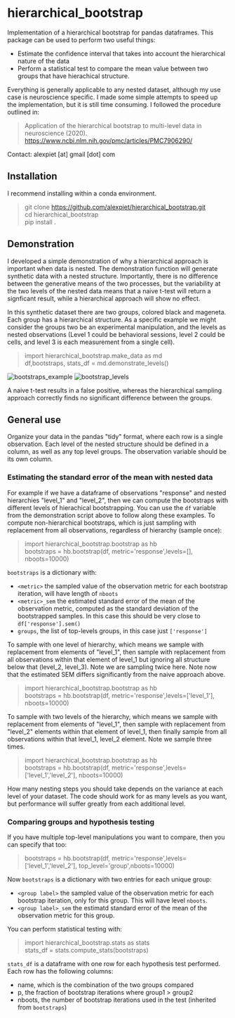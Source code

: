 
# hierarchical_bootstrap
Implementation of a hierarchical bootstrap for pandas dataframes. This package can be used to perform two useful things:
 - Estimate the confidence interval that takes into account the hierarchical nature of the data
 - Perform a statistical test to compare the mean value between two groups that have hierachical structure. 

Everything is generally applicable to any nested dataset, although my use case is neuroscience specific. I made some simple attempts to speed up the implementation, but it is still time consuming. I followed the procedure outlined in: 

> Application of the hierarchical bootstrap to multi-level data in neuroscience (2020). https://www.ncbi.nlm.nih.gov/pmc/articles/PMC7906290/

Contact: alexpiet [at] gmail [dot] com 

## Installation

I recommend installing within a conda environment.

> git clone https://github.com/alexpiet/hierarchical_bootstrap.git  
> cd hierarchical_bootstrap  
> pip install .  

## Demonstration

I developed a simple demonstration of why a hierarchical approach is important when data is nested. The demonstration function will generate synthetic data with a nested structure. Importantly, there is no difference between the generative means of the two processes, but the variability at the two levels of the nested data means that a naive t-test will return a signficant result, while a hierarchical approach will show no effect. 

In this synthetic dataset there are two groups, colored black and mageneta. Each group has a hierarchical structure. As a specific example we might consider the groups two be an experimental manipulation, and the levels as nested observations (Level 1 could be behavioral sessions, level 2 could be cells, and level 3 is each measurement from a single cell). 

> import hierarchical_bootstrap.make_data as md   
> df,bootstraps, stats_df = md.demonstrate_levels() 


![bootstraps_example](https://user-images.githubusercontent.com/7605170/235807446-a2c5d63d-22be-4573-8af2-090187af4527.png)
![bootstrap_levels](https://user-images.githubusercontent.com/7605170/236035325-40eac912-c4f8-40f0-9e74-f7efe992200c.png)

A naive t-test results in a false positive, whereas the hierarchical sampling approach correctly finds no significant difference between the groups. 

## General use

Organize your data in the pandas "tidy" format, where each row is a single observation. Each level of the nested structure should be defined in a column, as well as any top level groups. The observation variable should be its own column. 

### Estimating the standard error of the mean with nested data
For example if we have a dataframe of observations "response" and nested hierarchies "level_1" and "level_2", then we can compute the bootstraps with different levels of hierachical bootstrapping. You can use the `df` variable from the demonstration script above to follow along these examples. To compute non-hierarchical bootstraps, which is just sampling with replacement from all observations, regardless of hierarchy (sample once):

> import hierarchical_bootstrap.bootstrap as hb   
> bootstraps = hb.bootstrap(df, metric='response',levels=[], nboots=10000)

`bootstraps` is a dictionary with:
 - `<metric>` the sampled value of the observation metric for each bootstrap iteration, will have length of `nboots`
 - `<metric>_sem` the estimated standard error of the mean of the observation metric, computed as the standard deviation of the bootstrapped samples. In this case this should be very close to `df['response'].sem()`
 - `groups`, the list of top-levels groups, in this case just `['response']`

To sample with one level of hierarchy, which means we sample with replacement from elements of "level_1", then sample with replacement from all observations within that element of level_1 but ignoring all structure below that (level_2, level_3). Note we are sampling twice here. Note now that the estimated SEM differs significantly from the naive approach above. 

> import hierarchical_bootstrap.bootstrap as hb   
> bootstraps = hb.bootstrap(df, metric='response',levels=['level_1'], nboots=10000)

To sample with two levels of the hierarchy, which means we sample with replacement from elements of "level_1", then sample with replacement from "level_2" elements within that element of level_1, then finally sample from all observations within that level_1, level_2 element. Note we sample three times.

> import hierarchical_bootstrap.bootstrap as hb   
> bootstraps = hb.bootstrap(df, metric='response',levels=['level_1','level_2'], nboots=10000)

How many nesting steps you should take depends on the variance at each level of your dataset. The code should work for as many levels as you want, but performance will suffer greatly from each additional level. 

### Comparing groups and hypothesis testing

If you have multiple top-level manipulations you want to compare, then you can specify that too:

> bootstraps = hb.bootstrap(df, metric='response',levels=['level_1','level_2'], top_level='group',nboots=10000) 

Now `bootstraps` is a dictionary with two entries for each unique group:
 - `<group label>` the sampled value of the observation metric for each bootstrap iteration, only for this group. This will have level `nboots`.
 - `<group label>_sem` the estimatd standard error of the mean of the observation metric for this group. 

You can perform statistical testing with:

> import hierarchical_bootstrap.stats as stats   
> stats_df = stats.compute_stats(bootstraps)

`stats_df` is a dataframe with one row for each hypothesis test performed. Each row has the following columns:
 - name, which is the combination of the two groups compared
 - p, the fraction of bootstrap iterations where group1 > group2
 - nboots, the number of bootstrap iterations used in the test (inherited from `bootstraps`) 



